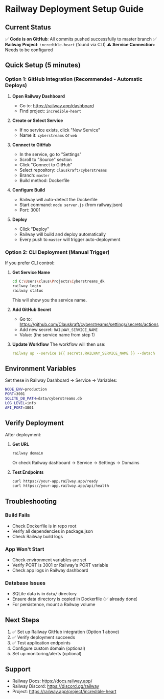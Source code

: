 # Railway Deployment Setup Guide

## Current Status
✅ **Code is on GitHub**: All commits pushed successfully to master branch
✅ **Railway Project**: `incredible-heart` (found via CLI)
⚠️ **Service Connection**: Needs to be configured

## Quick Setup (5 minutes)

### Option 1: GitHub Integration (Recommended - Automatic Deploys)

1. **Open Railway Dashboard**
   - Go to: https://railway.app/dashboard
   - Find project: `incredible-heart`

2. **Create or Select Service**
   - If no service exists, click "New Service"
   - Name it: `cyberstreams` or `web`

3. **Connect to GitHub**
   - In the service, go to "Settings"
   - Scroll to "Source" section
   - Click "Connect to GitHub"
   - Select repository: `Clauskraft/cyberstreams`
   - Branch: `master`
   - Build method: Dockerfile

4. **Configure Build**
   - Railway will auto-detect the Dockerfile
   - Start command: `node server.js` (from railway.json)
   - Port: 3001

5. **Deploy**
   - Click "Deploy"
   - Railway will build and deploy automatically
   - Every push to `master` will trigger auto-deployment

### Option 2: CLI Deployment (Manual Trigger)

If you prefer CLI control:

1. **Get Service Name**
   ```bash
   cd C:\Users\claus\Projects\Cyberstreams_dk
   railway login
   railway status
   ```
   This will show you the service name.

2. **Add GitHub Secret**
   - Go to: https://github.com/Clauskraft/cyberstreams/settings/secrets/actions
   - Add new secret: `RAILWAY_SERVICE_NAME`
   - Value: (the service name from step 1)

3. **Update Workflow**
   The workflow will then use:
   ```yaml
   railway up --service ${{ secrets.RAILWAY_SERVICE_NAME }} --detach
   ```

## Environment Variables

Set these in Railway Dashboard → Service → Variables:

```bash
NODE_ENV=production
PORT=3001
SQLITE_DB_PATH=data/cyberstreams.db
LOG_LEVEL=info
API_PORT=3001
```

## Verify Deployment

After deployment:

1. **Get URL**
   ```bash
   railway domain
   ```
   Or check Railway dashboard → Service → Settings → Domains

2. **Test Endpoints**
   ```bash
   curl https://your-app.railway.app/ready
   curl https://your-app.railway.app/api/health
   ```

## Troubleshooting

### Build Fails
- Check Dockerfile is in repo root
- Verify all dependencies in package.json
- Check Railway build logs

### App Won't Start
- Check environment variables are set
- Verify PORT is 3001 or Railway's PORT variable
- Check app logs in Railway dashboard

### Database Issues
- SQLite data is in `data/` directory
- Ensure data directory is copied in Dockerfile (✅ already done)
- For persistence, mount a Railway volume

## Next Steps

1. ✅ Set up Railway GitHub integration (Option 1 above)
2. ✅ Verify deployment succeeds
3. ✅ Test application endpoints
4. Configure custom domain (optional)
5. Set up monitoring/alerts (optional)

## Support

- Railway Docs: https://docs.railway.app/
- Railway Discord: https://discord.gg/railway
- Project: https://railway.app/project/incredible-heart
